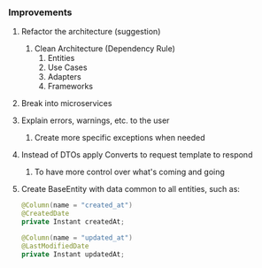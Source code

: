 ### Improvements

1. Refactor the architecture (suggestion)
    1. Clean Architecture (Dependency Rule)
        1. Entities
        2. Use Cases
        3. Adapters
        4. Frameworks
2. Break into microservices
3. Explain errors, warnings, etc. to the user
    1. Create more specific exceptions when needed
4. Instead of DTOs apply Converts to request template to respond
    1. To have more control over what's coming and going
5. Create BaseEntity with data common to all entities, such as:

    ```java
    @Column(name = "created_at")
    @CreatedDate
    private Instant createdAt;

    @Column(name = "updated_at")
    @LastModifiedDate
    private Instant updatedAt;
    ```